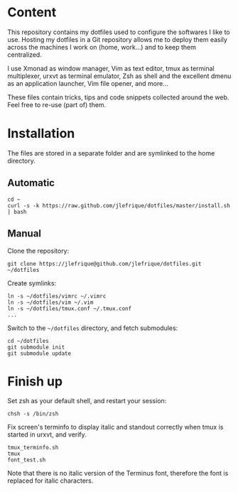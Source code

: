 Content
=======

This repository contains my dotfiles used to configure the softwares I like to
use. Hosting my dotfiles in a Git repository allows me to deploy them easily
across the machines I work on (home, work...) and to keep them centralized.

I use Xmonad as window manager, Vim as text editor, tmux as terminal
multiplexer, urxvt as terminal emulator, Zsh as shell and the excellent
dmenu as an application launcher, Vim file opener, and more...

These files contain tricks, tips and code snippets collected around the web.
Feel free to re-use (part of) them.


Installation
============

The files are stored in a separate folder and are symlinked to the home
directory.

Automatic
---------

    cd ~
    curl -s -k https://raw.github.com/jlefrique/dotfiles/master/install.sh | bash

Manual
------

Clone the repository:

    git clone https://jlefrique@github.com/jlefrique/dotfiles.git ~/dotfiles

Create symlinks:

    ln -s ~/dotfiles/vimrc ~/.vimrc
    ln -s ~/dotfiles/vim ~/.vim
    ln -s ~/dotfiles/tmux.conf ~/.tmux.conf
    ...

Switch to the `~/dotfiles` directory, and fetch submodules:

    cd ~/dotfiles
    git submodule init
    git submodule update


Finish up
=========

Set zsh as your default shell, and restart your session:

    chsh -s /bin/zsh

Fix screen's terminfo to display italic and standout correctly when tmux is
started in urxvt, and verify.

    tmux_terminfo.sh
    tmux
    font_test.sh

Note that there is no italic version of the Terminus font, therefore the font
is replaced for italic characters.
